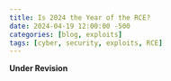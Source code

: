 ```yaml
---
title: Is 2024 the Year of the RCE?
date: 2024-04-19 12:00:00 -500
categories: [blog, exploits]
tags: [cyber, security, exploits, RCE]
---
```



**Under Revision**